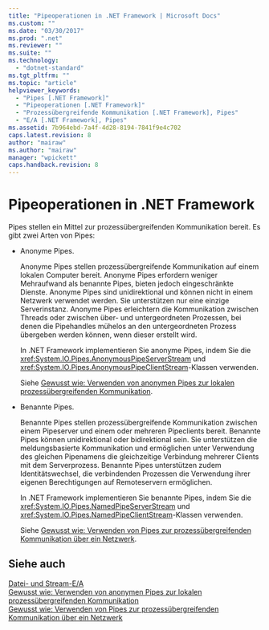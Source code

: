```yaml
---
title: "Pipeoperationen in .NET Framework | Microsoft Docs"
ms.custom: ""
ms.date: "03/30/2017"
ms.prod: ".net"
ms.reviewer: ""
ms.suite: ""
ms.technology: 
  - "dotnet-standard"
ms.tgt_pltfrm: ""
ms.topic: "article"
helpviewer_keywords: 
  - "Pipes [.NET Framework]"
  - "Pipeoperationen [.NET Framework]"
  - "Prozessübergreifende Kommunikation [.NET Framework], Pipes"
  - "E/A [.NET Framework], Pipes"
ms.assetid: 7b964ebd-7a4f-4d28-8194-7841f9e4c702
caps.latest.revision: 8
author: "mairaw"
ms.author: "mairaw"
manager: "wpickett"
caps.handback.revision: 8
---
```

# Pipeoperationen in .NET Framework
Pipes stellen ein Mittel zur prozessübergreifenden Kommunikation bereit.  Es gibt zwei Arten von Pipes:  
  
-   Anonyme Pipes.  
  
     Anonyme Pipes stellen prozessübergreifende Kommunikation auf einem lokalen Computer bereit.  Anonyme Pipes erfordern weniger Mehraufwand als benannte Pipes, bieten jedoch eingeschränkte Dienste.  Anonyme Pipes sind unidirektional und können nicht in einem Netzwerk verwendet werden.  Sie unterstützen nur eine einzige Serverinstanz.  Anonyme Pipes erleichtern die Kommunikation zwischen Threads oder zwischen über\- und untergeordneten Prozessen, bei denen die Pipehandles mühelos an den untergeordneten Prozess übergeben werden können, wenn dieser erstellt wird.  
  
     In .NET Framework implementieren Sie anonyme Pipes, indem Sie die <xref:System.IO.Pipes.AnonymousPipeServerStream> und <xref:System.IO.Pipes.AnonymousPipeClientStream>\-Klassen verwenden.  
  
     Siehe [Gewusst wie: Verwenden von anonymen Pipes zur lokalen prozessübergreifenden Kommunikation](../../../docs/standard/io/how-to-use-anonymous-pipes-for-local-interprocess-communication.md).  
  
-   Benannte Pipes.  
  
     Benannte Pipes stellen prozessübergreifende Kommunikation zwischen einem Pipeserver und einem oder mehreren Pipeclients bereit.  Benannte Pipes können unidirektional oder bidirektional sein.  Sie unterstützen die meldungsbasierte Kommunikation und ermöglichen unter Verwendung des gleichen Pipenamens die gleichzeitige Verbindung mehrerer Clients mit dem Serverprozess.  Benannte Pipes unterstützen zudem Identitätswechsel, die verbindenden Prozessen die Verwendung ihrer eigenen Berechtigungen auf Remoteservern ermöglichen.  
  
     In .NET Framework implementieren Sie benannte Pipes, indem Sie die <xref:System.IO.Pipes.NamedPipeServerStream> und <xref:System.IO.Pipes.NamedPipeClientStream>\-Klassen verwenden.  
  
     Siehe [Gewusst wie: Verwenden von Pipes zur prozessübergreifenden Kommunikation über ein Netzwerk](../../../docs/standard/io/how-to-use-named-pipes-for-network-interprocess-communication.md).  
  
## Siehe auch  
 [Datei\- und Stream\-E\/A](../../../docs/standard/io/index.md)   
 [Gewusst wie: Verwenden von anonymen Pipes zur lokalen prozessübergreifenden Kommunikation](../../../docs/standard/io/how-to-use-anonymous-pipes-for-local-interprocess-communication.md)   
 [Gewusst wie: Verwenden von Pipes zur prozessübergreifenden Kommunikation über ein Netzwerk](../../../docs/standard/io/how-to-use-named-pipes-for-network-interprocess-communication.md)